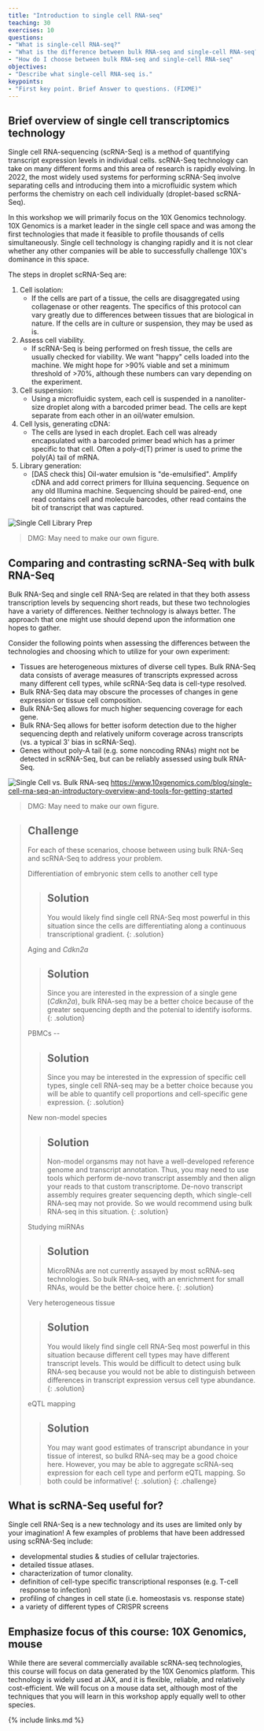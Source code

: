 ```yaml
---
title: "Introduction to single cell RNA-seq"
teaching: 30
exercises: 10
questions:
- "What is single-cell RNA-seq?"
- "What is the difference between bulk RNA-seq and single-cell RNA-seq?"
- "How do I choose between bulk RNA-seq and single-cell RNA-seq"
objectives:
- "Describe what single-cell RNA-seq is."
keypoints:
- "First key point. Brief Answer to questions. (FIXME)"
---
```


## Brief overview of single cell transcriptomics technology 

Single cell RNA-sequencing (scRNA-Seq) is a method of quantifying transcript expression levels in individual cells. scRNA-Seq technology can take on many different forms and this area of research is rapidly evolving. In 2022, the most widely used systems for performing scRNA-Seq involve separating cells and introducing them into a microfluidic system which performs the chemistry on each cell individually (droplet-based scRNA-Seq).

In this workshop we will primarily focus on the 10X Genomics technology. 10X Genomics is a market leader in the single cell space and was among the first technologies that made it feasible to profile thousands of cells simultaneously. Single cell technology is changing rapidly and it is not clear whether any other companies will be able to successfully challenge 10X's dominance in this space. 

The steps in droplet scRNA-Seq are:

1.  Cell isolation: 
    * If the cells are part of a tissue, the cells are disaggregated using collagenase or other reagents. The specifics of this protocol can vary greatly due to differences between tissues that are biological in nature. If the cells are in culture or suspension, they may be used as is.
2. Assess cell viability.
    * If scRNA-Seq is being performed on fresh tissue, the cells are usually checked for viability. We want "happy" cells loaded into the machine. We might hope for >90% viable and set a minimum threshold of >70%, although these numbers can vary depending on the experiment.
3. Cell suspension:
    * Using a microfluidic system, each cell is suspended in a nanoliter-size droplet along with a barcoded primer bead. The cells are kept separate from each other in an oil/water emulsion.
4. Cell lysis, generating cDNA:
    * The cells are lysed in each droplet. Each cell was already encapsulated with a barcoded primer bead which has a primer specific to that cell. Often a poly-d(T) primer is used to prime the poly(A) tail of mRNA. 
7. Library generation:
    * [DAS check this] Oil-water emulsion is "de-emulsified". Amplify cDNA and add correct primers for Illuina sequencing. Sequence on any old Illumina machine. Sequencing should be paired-end, one read contains cell and molecule barcodes, other read contains the bit of transcript that was captured.

![Single Cell Library Prep](../fig/single_cell_library_prep.png)
> DMG: May need to make our own figure.

## Comparing and contrasting scRNA-Seq with bulk RNA-Seq 

Bulk RNA-Seq and single cell RNA-Seq are related in that they both assess transcription levels by sequencing short reads, but these two technologies have a variety of differences. Neither technology is always better. The approach that one might use should depend upon the information one hopes to gather.

Consider the following points when assessing the differences between the technologies and choosing which to utilize for your own experiment:
 * Tissues are heterogeneous mixtures of diverse cell types. Bulk RNA-Seq data consists of average measures of transcripts expressed across many different cell types, while scRNA-Seq data is cell-type resolved.
 * Bulk RNA-Seq data may obscure the processes of changes in gene expression or tissue cell composition.
 * Bulk RNA-Seq allows for much higher sequencing coverage for each gene.
 * Bulk RNA-Seq allows for better isoform detection due to the higher sequencing depth and relatively uniform coverage across transcripts (vs. a typical 3' bias in scRNA-Seq).
 * Genes without poly-A tail (e.g. some noncoding RNAs) might not be detected in scRNA-Seq, but can be reliably assessed using bulk RNA-Seq.

![Single Cell vs. Bulk RNA-seq](../fig/singlecell-vs-bulk-image.png)
https://www.10xgenomics.com/blog/single-cell-rna-seq-an-introductory-overview-and-tools-for-getting-started
> DMG: May need to make our own figure.

> ## Challenge
> For each of these scenarios, choose between using bulk RNA-Seq and scRNA-Seq to address your problem.
>
> Differentiation of embryonic stem cells to another cell type
> > ## Solution
> > You would likely find single cell RNA-Seq most powerful in this situation since the cells are differentiating along a continuous transcriptional gradient.
> {: .solution}
> 
> Aging and *Cdkn2a*
> > ## Solution
> > Since you are interested in the expression of a single gene (*Cdkn2a*), bulk RNA-seq may be a better choice because of the greater sequencing depth and the potenial to identify isoforms.
> {: .solution}
> 
> PBMCs -- 
> > ## Solution
> > Since you may be interested in the expression of specific cell types, single cell RNA-seq may be a better choice because you will be able to quantify cell proportions and cell-specific gene expression.
> {: .solution}
> 
> New non-model species
> > ## Solution
> > Non-model organsms may not have a well-developed reference genome and transcript annotation. Thus, you may need to use tools which perform de-novo transcript assembly and then align your reads to that custom transcriptome. De-novo transcript assembly requires greater sequencing depth, which single-cell RNA-seq may not provide. So we would recommend using bulk RNA-seq in this situation.
> {: .solution}
> 
> Studying miRNAs
> > ## Solution
> > MicroRNAs are not currently assayed by most scRNA-seq technologies. So bulk RNA-seq, with an enrichment for small RNAs, would be the better choice here.
> {: .solution}
> 
> Very heterogeneous tissue
> > ## Solution
> > You would likely find single cell RNA-Seq most powerful in this situation because different cell types may have different transcript levels. This would be difficult to detect using bulk RNA-seq because you would not be able to distinguish between differences in transcript expression versus cell type abundance.
> {: .solution}
> 
> eQTL mapping
> > ## Solution
> > You may want good estimates of transcript abundance in your tissue of interest, so bulkd RNA-seq may be a good choice here. However, you may be able to aggregate scRNA-seq expression for each cell type and perform eQTL mapping. So both could be informative!
> {: .solution}
{: .challenge}


## What is scRNA-Seq useful for? 

Single cell RNA-Seq is a new technology and its uses are limited only by your imagination! A few examples of problems that have been addressed using scRNA-Seq include:
 * developmental studies & studies of cellular trajectories.
 * detailed tissue atlases.
 * characterization of tumor clonality.
 * definition of cell-type specific transcriptional responses (e.g. T-cell response to infection)
 * profiling of changes in cell state (i.e. homeostasis vs. response state)
 * a variety of different types of CRISPR screens

## Emphasize focus of this course: 10X Genomics, mouse

While there are several commercially available scRNA-seq technologies, this course will focus on data generated by the 10X Genomics platform. This technology is widely used at JAX, and it is flexible, reliable, and relatively cost-efficient. We will focus on a mouse data set, although most of the techniques that you will learn in this workshop apply equally well to other species.  

{% include links.md %}

